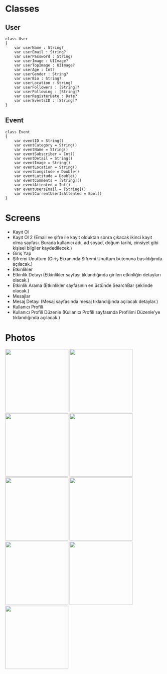 # Classes

## User
```
class User
{
    var userName : String?
    var userEmail : String?
    var userPassword : String?
    var userImage : UIImage?
    var userTopImage : UIImage?
    var userAge : Int?
    var userGender : String?
    var userBio : String?
    var userLocation : String?
    var userFollowers : [String]?
    var userFollowing : [String]?
    var userRegisterDate : Date?
    var userEventsID : [String]?
}
```

## Event
```
class Event
{
    var eventID = String()
    var eventCategory = String()
    var eventName = String()
    var eventSubscriber = Int()
    var eventDetail = String()
    var eventImage = String()
    var eventLocation = String()
    var eventLongitude = Double()
    var eventLatitude = Double()
    var eventComments = [String]()
    var eventAttented = Int()
    var eventUsersEmail = [String]()
    var eventCurrentUserIsAttented = Bool()
}
```

# Screens

- Kayıt Ol
- Kayıt Ol 2 (Email ve şifre ile kayıt olduktan sonra çıkacak ikinci kayıt olma sayfası. Burada kullanıcı adı, ad soyad, doğum tarihi, cinsiyet gibi kişisel bilgiler kaydedilecek.)
- Giriş Yap
- Şifremi Unuttum (Giriş Ekranında Şifremi Unuttum butonuna basıldığında açılacak.)
- Etkinlikler
- Etkinlik Detayı (Etkinlikler sayfası tıklandığında girilen etkinliğin detayları olacak.)
- Etkinlik Arama (Etkinlikler sayfasının en üstünde SearchBar şeklinde olacak.)
- Mesajlar
- Mesaj Detayı (Mesaj sayfasında mesaj tıklandığında açılacak detaylar.)
- Kullanıcı Profili
- Kullanıcı Profili Düzenle (Kullanıcı Profili sayfasında Profilimi Düzenle'ye tıklandığında açılacak.)

# Photos

<img width=201 src="https://user-images.githubusercontent.com/73075252/227750133-eef3f8d1-19e3-42f7-9956-7c91272a37d5.png">
<img width=201 src="https://user-images.githubusercontent.com/73075252/227750134-4b9d59a8-5cce-4545-9edf-92b28bf44ed8.png">
<img width=201 src="https://user-images.githubusercontent.com/73075252/227750136-60bb370b-b3f4-4fe8-b92b-fe95df53be03.png">
<img width=201 src="https://user-images.githubusercontent.com/73075252/227750138-952256ff-c810-466c-9ac2-9e174a7cffda.png">
<img width=201 src="https://user-images.githubusercontent.com/73075252/227750139-486022c6-7797-4baa-aaca-5915cb3bb74f.png">
<img width=201 src="https://user-images.githubusercontent.com/73075252/227750141-683e559b-0dc2-4c7b-80b7-4da0b53cb1ad.png">
<img width=201 src="https://user-images.githubusercontent.com/73075252/227750143-34c75680-4321-473d-8f75-c84427ed4c1c.png">
<img width=201 src="https://user-images.githubusercontent.com/73075252/227750145-e6f180a8-8a3a-4447-bf67-68e125f80adf.png">
<img width=201 src="https://user-images.githubusercontent.com/73075252/227750148-cd277288-c648-4ce3-8298-92a068465efb.png">
